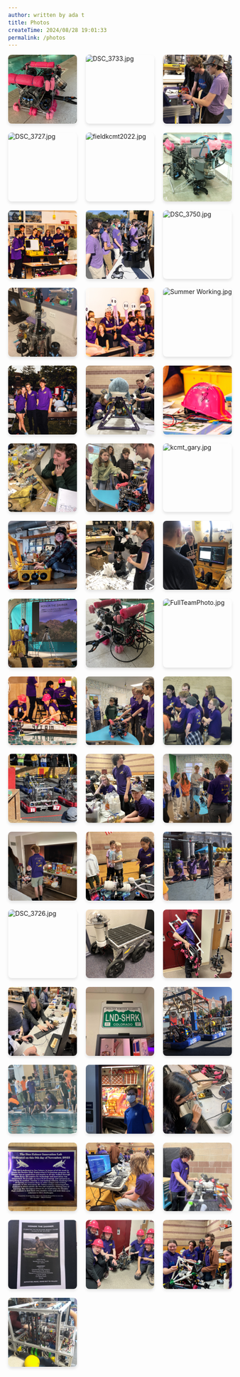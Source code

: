 ```yaml
---
author: written by ada t 
title: Photos
createTime: 2024/08/28 19:01:33
permalink: /photos
---
```


<ClientOnly>
<div class="image-viewer">
    
<div class="image-item">
    <div target="_blank" class="image-link">
        <img src="/img/archive/Bubbles.jpg" alt="Bubbles.jpg" loading="lazy">
        <div class="image-overlay">
            <p class="image-title">Bubbles.jpg</p>
            <p class="image-date">Uploaded on 2024-08-23 17:20:34</p>
        </div>
    </div>
</div>
                
<div class="image-item">
    <div target="_blank" class="image-link">
        <img src="/img/archive/DSC_3733.jpg" alt="DSC_3733.jpg" loading="lazy">
        <div class="image-overlay">
            <p class="image-title">DSC_3733.jpg</p>
            <p class="image-date">Uploaded on 2024-08-21 22:24:42</p>
        </div>
    </div>
</div>
                
<div class="image-item">
    <div target="_blank" class="image-link">
        <img src="/img/archive/CNC_Mentoring.jpg" alt="CNC_Mentoring.jpg" loading="lazy">
        <div class="image-overlay">
            <p class="image-title">CNC_Mentoring.jpg</p>
            <p class="image-date">Uploaded on 2024-08-21 22:24:42</p>
        </div>
    </div>
</div>
                
<div class="image-item">
    <div target="_blank" class="image-link">
        <img src="/img/archive/DSC_3727.jpg" alt="DSC_3727.jpg" loading="lazy">
        <div class="image-overlay">
            <p class="image-title">DSC_3727.jpg</p>
            <p class="image-date">Uploaded on 2024-08-21 22:24:42</p>
        </div>
    </div>
</div>
                
<div class="image-item">
    <div target="_blank" class="image-link">
        <img src="/img/archive/fieldkcmt2022.jpg" alt="fieldkcmt2022.jpg" loading="lazy">
        <div class="image-overlay">
            <p class="image-title">fieldkcmt2022.jpg</p>
            <p class="image-date">Uploaded on 2024-08-21 22:24:42</p>
        </div>
    </div>
</div>
                
<div class="image-item">
    <div target="_blank" class="image-link">
        <img src="/img/archive/Boxfish.jpg" alt="Boxfish.jpg" loading="lazy">
        <div class="image-overlay">
            <p class="image-title">Boxfish.jpg</p>
            <p class="image-date">Uploaded on 2024-08-21 22:24:42</p>
        </div>
    </div>
</div>
                
<div class="image-item">
    <div target="_blank" class="image-link">
        <img src="/img/archive/presentationBoxfishAndComputer.jpg" alt="presentationBoxfishAndComputer.jpg" loading="lazy">
        <div class="image-overlay">
            <p class="image-title">presentationBoxfishAndComputer.jpg</p>
            <p class="image-date">Uploaded on 2024-08-21 23:10:30</p>
        </div>
    </div>
</div>
                
<div class="image-item">
    <div target="_blank" class="image-link">
        <img src="/img/archive/kcmt2022driverstation.jpg" alt="kcmt2022driverstation.jpg" loading="lazy">
        <div class="image-overlay">
            <p class="image-title">kcmt2022driverstation.jpg</p>
            <p class="image-date">Uploaded on 2024-08-21 22:24:42</p>
        </div>
    </div>
</div>
                
<div class="image-item">
    <div target="_blank" class="image-link">
        <img src="/img/archive/DSC_3750.jpg" alt="DSC_3750.jpg" loading="lazy">
        <div class="image-overlay">
            <p class="image-title">DSC_3750.jpg</p>
            <p class="image-date">Uploaded on 2024-08-21 22:24:42</p>
        </div>
    </div>
</div>
                
<div class="image-item">
    <div target="_blank" class="image-link">
        <img src="/img/archive/makoInTheLab.jpg" alt="makoInTheLab.jpg" loading="lazy">
        <div class="image-overlay">
            <p class="image-title">makoInTheLab.jpg</p>
            <p class="image-date">Uploaded on 2024-08-21 23:10:30</p>
        </div>
    </div>
</div>
                
<div class="image-item">
    <div target="_blank" class="image-link">
        <img src="/img/archive/go_robosharks.jpg" alt="go_robosharks.jpg" loading="lazy">
        <div class="image-overlay">
            <p class="image-title">go_robosharks.jpg</p>
            <p class="image-date">Uploaded on 2024-08-23 17:23:20</p>
        </div>
    </div>
</div>
                
<div class="image-item">
    <div target="_blank" class="image-link">
        <img src="/img/archive/Summer Working.jpg" alt="Summer Working.jpg" loading="lazy">
        <div class="image-overlay">
            <p class="image-title">Summer Working.jpg</p>
            <p class="image-date">Uploaded on 2024-08-21 22:24:42</p>
        </div>
    </div>
</div>
                
<div class="image-item">
    <div target="_blank" class="image-link">
        <img src="/img/archive/outsideworlds.jpg" alt="outsideworlds.jpg" loading="lazy">
        <div class="image-overlay">
            <p class="image-title">outsideworlds.jpg</p>
            <p class="image-date">Uploaded on 2024-08-21 22:24:42</p>
        </div>
    </div>
</div>
                
<div class="image-item">
    <div target="_blank" class="image-link">
        <img src="/img/archive/Blahaj_Nav_Bot.jpg" alt="Blahaj_Nav_Bot.jpg" loading="lazy">
        <div class="image-overlay">
            <p class="image-title">Blahaj_Nav_Bot.jpg</p>
            <p class="image-date">Uploaded on 2024-08-21 22:24:42</p>
        </div>
    </div>
</div>
                
<div class="image-item">
    <div target="_blank" class="image-link">
        <img src="/img/archive/Buttshark_Helmet.jpg" alt="Buttshark_Helmet.jpg" loading="lazy">
        <div class="image-overlay">
            <p class="image-title">Buttshark_Helmet.jpg</p>
            <p class="image-date">Uploaded on 2024-08-21 22:24:42</p>
        </div>
    </div>
</div>
                
<div class="image-item">
    <div target="_blank" class="image-link">
        <img src="/img/archive/electrical_work_2022.jpg" alt="electrical_work_2022.jpg" loading="lazy">
        <div class="image-overlay">
            <p class="image-title">electrical_work_2022.jpg</p>
            <p class="image-date">Uploaded on 2024-08-23 17:24:47</p>
        </div>
    </div>
</div>
                
<div class="image-item">
    <div target="_blank" class="image-link">
        <img src="/img/archive/BCD_Student.jpg" alt="BCD_Student.jpg" loading="lazy">
        <div class="image-overlay">
            <p class="image-title">BCD_Student.jpg</p>
            <p class="image-date">Uploaded on 2024-08-21 22:24:42</p>
        </div>
    </div>
</div>
                
<div class="image-item">
    <div target="_blank" class="image-link">
        <img src="/img/archive/kcmt_gary.jpg" alt="kcmt_gary.jpg" loading="lazy">
        <div class="image-overlay">
            <p class="image-title">kcmt_gary.jpg</p>
            <p class="image-date">Uploaded on 2024-08-23 17:23:20</p>
        </div>
    </div>
</div>
                
<div class="image-item">
    <div target="_blank" class="image-link">
        <img src="/img/archive/Happy_computer.jpg" alt="Happy_computer.jpg" loading="lazy">
        <div class="image-overlay">
            <p class="image-title">Happy_computer.jpg</p>
            <p class="image-date">Uploaded on 2024-08-21 22:24:42</p>
        </div>
    </div>
</div>
                
<div class="image-item">
    <div target="_blank" class="image-link">
        <img src="/img/archive/prusapapers.jpg" alt="prusapapers.jpg" loading="lazy">
        <div class="image-overlay">
            <p class="image-title">prusapapers.jpg</p>
            <p class="image-date">Uploaded on 2024-08-21 22:24:42</p>
        </div>
    </div>
</div>
                
<div class="image-item">
    <div target="_blank" class="image-link">
        <img src="/img/archive/pelican_case_computer.jpg" alt="pelican_case_computer.jpg" loading="lazy">
        <div class="image-overlay">
            <p class="image-title">pelican_case_computer.jpg</p>
            <p class="image-date">Uploaded on 2024-08-23 17:23:20</p>
        </div>
    </div>
</div>
                
<div class="image-item">
    <div target="_blank" class="image-link">
        <img src="/img/archive/honor_the_zahner_zhenren.jpg" alt="honor_the_zahner_zhenren.jpg" loading="lazy">
        <div class="image-overlay">
            <p class="image-title">honor_the_zahner_zhenren.jpg</p>
            <p class="image-date">Uploaded on 2024-08-23 17:23:20</p>
        </div>
    </div>
</div>
                
<div class="image-item">
    <div target="_blank" class="image-link">
        <img src="/img/archive/Bubbles_again.jpg" alt="Bubbles_again.jpg" loading="lazy">
        <div class="image-overlay">
            <p class="image-title">Bubbles_again.jpg</p>
            <p class="image-date">Uploaded on 2024-08-21 22:24:42</p>
        </div>
    </div>
</div>
                
<div class="image-item">
    <div target="_blank" class="image-link">
        <img src="/img/archive/FullTeamPhoto.jpg" alt="FullTeamPhoto.jpg" loading="lazy">
        <div class="image-overlay">
            <p class="image-title">FullTeamPhoto.jpg</p>
            <p class="image-date">Uploaded on 2024-08-21 22:24:42</p>
        </div>
    </div>
</div>
                
<div class="image-item">
    <div target="_blank" class="image-link">
        <img src="/img/archive/Worlds_Deck_Team.jpg" alt="Worlds_Deck_Team.jpg" loading="lazy">
        <div class="image-overlay">
            <p class="image-title">Worlds_Deck_Team.jpg</p>
            <p class="image-date">Uploaded on 2024-08-21 22:24:42</p>
        </div>
    </div>
</div>
                
<div class="image-item">
    <div target="_blank" class="image-link">
        <img src="/img/archive/BCD_Teaching.jpg" alt="BCD_Teaching.jpg" loading="lazy">
        <div class="image-overlay">
            <p class="image-title">BCD_Teaching.jpg</p>
            <p class="image-date">Uploaded on 2024-08-21 22:24:42</p>
        </div>
    </div>
</div>
                
<div class="image-item">
    <div target="_blank" class="image-link">
        <img src="/img/archive/worlds2024talk.jpg" alt="worlds2024talk.jpg" loading="lazy">
        <div class="image-overlay">
            <p class="image-title">worlds2024talk.jpg</p>
            <p class="image-date">Uploaded on 2024-08-21 23:10:30</p>
        </div>
    </div>
</div>
                
<div class="image-item">
    <div target="_blank" class="image-link">
        <img src="/img/archive/kcmt_gary_preclimb.jpg" alt="kcmt_gary_preclimb.jpg" loading="lazy">
        <div class="image-overlay">
            <p class="image-title">kcmt_gary_preclimb.jpg</p>
            <p class="image-date">Uploaded on 2024-08-23 17:23:20</p>
        </div>
    </div>
</div>
                
<div class="image-item">
    <div target="_blank" class="image-link">
        <img src="/img/archive/IMG_1545.jpg" alt="IMG_1545.jpg" loading="lazy">
        <div class="image-overlay">
            <p class="image-title">IMG_1545.jpg</p>
            <p class="image-date">Uploaded on 2024-08-21 22:24:42</p>
        </div>
    </div>
</div>
                
<div class="image-item">
    <div target="_blank" class="image-link">
        <img src="/img/archive/BCD_Question.jpg" alt="BCD_Question.jpg" loading="lazy">
        <div class="image-overlay">
            <p class="image-title">BCD_Question.jpg</p>
            <p class="image-date">Uploaded on 2024-08-21 22:24:42</p>
        </div>
    </div>
</div>
                
<div class="image-item">
    <div target="_blank" class="image-link">
        <img src="/img/archive/worlds2024hotelroom.jpg" alt="worlds2024hotelroom.jpg" loading="lazy">
        <div class="image-overlay">
            <p class="image-title">worlds2024hotelroom.jpg</p>
            <p class="image-date">Uploaded on 2024-08-21 23:10:30</p>
        </div>
    </div>
</div>
                
<div class="image-item">
    <div target="_blank" class="image-link">
        <img src="/img/archive/Regional_Teaching.jpg" alt="Regional_Teaching.jpg" loading="lazy">
        <div class="image-overlay">
            <p class="image-title">Regional_Teaching.jpg</p>
            <p class="image-date">Uploaded on 2024-08-21 22:24:42</p>
        </div>
    </div>
</div>
                
<div class="image-item">
    <div target="_blank" class="image-link">
        <img src="/img/archive/kcmt2022drivers.jpg" alt="kcmt2022drivers.jpg" loading="lazy">
        <div class="image-overlay">
            <p class="image-title">kcmt2022drivers.jpg</p>
            <p class="image-date">Uploaded on 2024-08-21 22:24:42</p>
        </div>
    </div>
</div>
                
<div class="image-item">
    <div target="_blank" class="image-link">
        <img src="/img/archive/DSC_3726.jpg" alt="DSC_3726.jpg" loading="lazy">
        <div class="image-overlay">
            <p class="image-title">DSC_3726.jpg</p>
            <p class="image-date">Uploaded on 2024-08-21 22:24:42</p>
        </div>
    </div>
</div>
                
<div class="image-item">
    <div target="_blank" class="image-link">
        <img src="/img/archive/Rover.jpg" alt="Rover.jpg" loading="lazy">
        <div class="image-overlay">
            <p class="image-title">Rover.jpg</p>
            <p class="image-date">Uploaded on 2024-08-21 22:24:42</p>
        </div>
    </div>
</div>
                
<div class="image-item">
    <div target="_blank" class="image-link">
        <img src="/img/archive/TetherWithMember.jpg" alt="TetherWithMember.jpg" loading="lazy">
        <div class="image-overlay">
            <p class="image-title">TetherWithMember.jpg</p>
            <p class="image-date">Uploaded on 2024-08-21 22:24:42</p>
        </div>
    </div>
</div>
                
<div class="image-item">
    <div target="_blank" class="image-link">
        <img src="/img/archive/ComputerWork.jpg" alt="ComputerWork.jpg" loading="lazy">
        <div class="image-overlay">
            <p class="image-title">ComputerWork.jpg</p>
            <p class="image-date">Uploaded on 2024-08-21 22:24:42</p>
        </div>
    </div>
</div>
                
<div class="image-item">
    <div target="_blank" class="image-link">
        <img src="/img/archive/lndshrkplate.jpg" alt="lndshrkplate.jpg" loading="lazy">
        <div class="image-overlay">
            <p class="image-title">lndshrkplate.jpg</p>
            <p class="image-date">Uploaded on 2024-08-21 22:24:42</p>
        </div>
    </div>
</div>
                
<div class="image-item">
    <div target="_blank" class="image-link">
        <img src="/img/archive/kcmt_alliance_bots_2022.jpg" alt="kcmt_alliance_bots_2022.jpg" loading="lazy">
        <div class="image-overlay">
            <p class="image-title">kcmt_alliance_bots_2022.jpg</p>
            <p class="image-date">Uploaded on 2024-08-23 17:23:20</p>
        </div>
    </div>
</div>
                
<div class="image-item">
    <div target="_blank" class="image-link">
        <img src="/img/archive/worlds2024poolside.jpg" alt="worlds2024poolside.jpg" loading="lazy">
        <div class="image-overlay">
            <p class="image-title">worlds2024poolside.jpg</p>
            <p class="image-date">Uploaded on 2024-08-21 23:10:30</p>
        </div>
    </div>
</div>
                
<div class="image-item">
    <div target="_blank" class="image-link">
        <img src="/img/archive/paintbooth.jpg" alt="paintbooth.jpg" loading="lazy">
        <div class="image-overlay">
            <p class="image-title">paintbooth.jpg</p>
            <p class="image-date">Uploaded on 2024-08-21 22:24:42</p>
        </div>
    </div>
</div>
                
<div class="image-item">
    <div target="_blank" class="image-link">
        <img src="/img/archive/Soldering_Work.jpg" alt="Soldering_Work.jpg" loading="lazy">
        <div class="image-overlay">
            <p class="image-title">Soldering_Work.jpg</p>
            <p class="image-date">Uploaded on 2024-08-21 22:24:42</p>
        </div>
    </div>
</div>
                
<div class="image-item">
    <div target="_blank" class="image-link">
        <img src="/img/archive/zahner_dedication.jpg" alt="zahner_dedication.jpg" loading="lazy">
        <div class="image-overlay">
            <p class="image-title">zahner_dedication.jpg</p>
            <p class="image-date">Uploaded on 2024-08-21 22:24:42</p>
        </div>
    </div>
</div>
                
<div class="image-item">
    <div target="_blank" class="image-link">
        <img src="/img/archive/Regional_Coding.jpg" alt="Regional_Coding.jpg" loading="lazy">
        <div class="image-overlay">
            <p class="image-title">Regional_Coding.jpg</p>
            <p class="image-date">Uploaded on 2024-08-21 22:24:42</p>
        </div>
    </div>
</div>
                
<div class="image-item">
    <div target="_blank" class="image-link">
        <img src="/img/archive/IMG_1542.jpg" alt="IMG_1542.jpg" loading="lazy">
        <div class="image-overlay">
            <p class="image-title">IMG_1542.jpg</p>
            <p class="image-date">Uploaded on 2024-08-21 22:24:42</p>
        </div>
    </div>
</div>
                
<div class="image-item">
    <div target="_blank" class="image-link">
        <img src="/img/archive/honor_the_zahner_poster.jpg" alt="honor_the_zahner_poster.jpg" loading="lazy">
        <div class="image-overlay">
            <p class="image-title">honor_the_zahner_poster.jpg</p>
            <p class="image-date">Uploaded on 2024-08-23 17:23:20</p>
        </div>
    </div>
</div>
                
<div class="image-item">
    <div target="_blank" class="image-link">
        <img src="/img/archive/mako_and_captains_2024.jpg" alt="mako_and_captains_2024.jpg" loading="lazy">
        <div class="image-overlay">
            <p class="image-title">mako_and_captains_2024.jpg</p>
            <p class="image-date">Uploaded on 2024-08-23 17:24:47</p>
        </div>
    </div>
</div>
                
<div class="image-item">
    <div target="_blank" class="image-link">
        <img src="/img/archive/IMG_2280.jpg" alt="IMG_2280.jpg" loading="lazy">
        <div class="image-overlay">
            <p class="image-title">IMG_2280.jpg</p>
            <p class="image-date">Uploaded on 2024-08-21 22:24:42</p>
        </div>
    </div>
</div>
                
<div class="image-item">
    <div target="_blank" class="image-link">
        <img src="/img/archive/Gary_minus_buffer.jpg" alt="Gary_minus_buffer.jpg" loading="lazy">
        <div class="image-overlay">
            <p class="image-title">Gary_minus_buffer.jpg</p>
            <p class="image-date">Uploaded on 2024-08-21 22:24:42</p>
        </div>
    </div>
</div>
                
</div>
</ClientOnly>

<style>
.image-viewer {
    display: grid;
    grid-template-columns: repeat(3, 1fr);
    gap: 20px;
    margin-bottom: 40px;
    width: 100%;
}
.image-grid {
    display: contents; 
}

.image-item {
    position: relative;
    overflow: hidden;
    border-radius: 8px;
    box-shadow: 0 4px 6px rgba(0, 0, 0, 0.1);
    transition: transform 0.3s ease;
    aspect-ratio: 1 / 1;
    width: 100%; 
}

.image-item:hover {
    transform: translateY(-5px);
}

.image-link {
    display: block;
    position: relative;
    width: 100%;
    height: 100%;
}

.image-link img {
    width: 100%;
    height: 100%;
    object-fit: cover;
    display: block;
}

.image-overlay {
    position: absolute;
    bottom: 0;
    left: 0;
    right: 0;
    background: rgba(0, 0, 0, 0.7);
    color: white;
    padding: 10px;
    transform: translateY(100%);
    transition: transform 0.3s ease;
}

.image-item:hover .image-overlay {
    transform: translateY(0);
}

.image-title {
    margin: 0;
    font-size: 14px;
    font-weight: bold;
    white-space: nowrap;
    overflow: hidden;
    text-overflow: ellipsis;
}

.image-date {
    margin: 5px 0 0;
    font-size: 12px;
    opacity: 0.8;
}

@media (max-width: 719px) {
    .image-overlay {
        display: none;
    }
    .image-item:hover {
        transform: none;
    }
}
</style>
